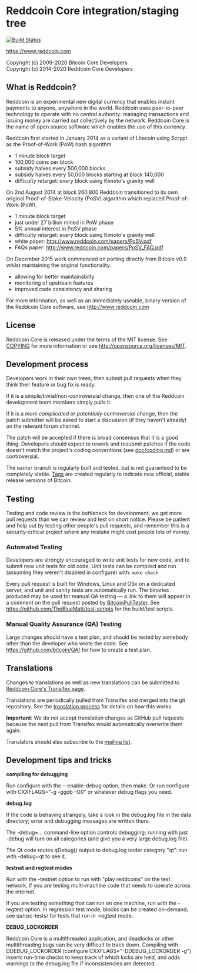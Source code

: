 Reddcoin Core integration/staging tree
=====================================

[![Build Status](https://travis-ci.org/reddcoin-project/reddcoin.svg?branch=master)](https://travis-ci.org/reddcoin-project/reddcoin)

https://www.reddcoin.com

Copyright (c) 2009-2020 Bitcoin Core Developers  
Copyright (c) 2014-2020 Reddcoin Core Developers

What is Reddcoin?
----------------

Reddcoin is an experimental new digital currency that enables instant payments to
anyone, anywhere in the world. Reddcoin uses peer-to-peer technology to operate
with no central authority: managing transactions and issuing money are carried
out collectively by the network. Reddcoin Core is the name of open source
software which enables the use of this currency.

Reddcoin first started in January 2014 as a variant of Litecoin using Scrypt as
the Proof-of-Work (PoW) hash algorithm.
 - 1 minute block target
 - 100,000 coins per block
 - subsidy halves every 500,000 blocks
 - subsidy halves every 50,000 blocks starting at block 140,000
 - difficulty retarget: every block using Kimoto's gravity well


On 2nd August 2014 at block 260,800 Reddcoin transitioned to its own original Proof-of-Stake-Velocity (PoSV)
algorithm which replaced Proof-of-Work (PoW).
 - 1 minute block target
 - just under 27 billion mined in PoW phase
 - 5% annual interest in PoSV phase
 - difficulty retarget: every block using Kimoto's gravity well
 - white paper: http://www.reddcoin.com/papers/PoSV.pdf
 - FAQs paper: http://www.reddcoin.com/papers/PoSV_FAQ.pdf

On December 2015 work commenced on porting directly from Bitcoin v0.9 whilst maintaining the original functionality.
 - allowing for better maintainabilty
 - monitoring of upstream features
 - improved code consistency and sharing

For more information, as well as an immediately useable, binary version of
the Reddcoin Core software, see http://www.reddcoin.com

License
-------

Reddcoin Core is released under the terms of the MIT license. See [COPYING](COPYING) for more
information or see http://opensource.org/licenses/MIT.

Development process
-------------------

Developers work in their own trees, then submit pull requests when they think
their feature or bug fix is ready.

If it is a simple/trivial/non-controversial change, then one of the Reddcoin
development team members simply pulls it.

If it is a *more complicated or potentially controversial* change, then the patch
submitter will be asked to start a discussion (if they haven't already) on the relevant forum channel.

The patch will be accepted if there is broad consensus that it is a good thing.
Developers should expect to rework and resubmit patches if the code doesn't
match the project's coding conventions (see [doc/coding.md](doc/coding.md)) or are
controversial.

The `master` branch is regularly built and tested, but is not guaranteed to be
completely stable. [Tags](https://github.com/reddcoin-project/reddcoin/tags) are created
regularly to indicate new official, stable release versions of Bitcoin.

Testing
-------

Testing and code review is the bottleneck for development; we get more pull
requests than we can review and test on short notice. Please be patient and help out by testing
other people's pull requests, and remember this is a security-critical project where any mistake might cost people
lots of money.

### Automated Testing

Developers are strongly encouraged to write unit tests for new code, and to
submit new unit tests for old code. Unit tests can be compiled and run (assuming they weren't disabled in configure) with: `make check`

Every pull request is built for Windows, Linux and OSx on a dedicated server,
and unit and sanity tests are automatically run. The binaries produced may be
used for manual QA testing — a link to them will appear in a comment on the
pull request posted by [BitcoinPullTester](https://github.com/BitcoinPullTester). See https://github.com/TheBlueMatt/test-scripts
for the build/test scripts.

### Manual Quality Assurance (QA) Testing

Large changes should have a test plan, and should be tested by somebody other
than the developer who wrote the code.
See https://github.com/bitcoin/QA/ for how to create a test plan.

Translations
------------

Changes to translations as well as new translations can be submitted to
[Reddcoin Core's Transifex page](https://www.transifex.com/projects/p/reddcoin/).

Translations are periodically pulled from Transifex and merged into the git repository. See the
[translation process](doc/translation_process.md) for details on how this works.

**Important**: We do not accept translation changes as GitHub pull requests because the next
pull from Transifex would automatically overwrite them again.

Translators should also subscribe to the [mailing list](https://groups.google.com/forum/#!forum/reddcoin-translators).

Development tips and tricks
---------------------------

**compiling for debugging**

Run configure with the --enable-debug option, then make. Or run configure with
CXXFLAGS="-g -ggdb -O0" or whatever debug flags you need.

**debug.log**

If the code is behaving strangely, take a look in the debug.log file in the data directory;
error and debugging messages are written there.

The -debug=... command-line option controls debugging; running with just -debug will turn
on all categories (and give you a very large debug.log file).

The Qt code routes qDebug() output to debug.log under category "qt": run with -debug=qt
to see it.

**testnet and regtest modes**

Run with the -testnet option to run with "play reddcoins" on the test network, if you
are testing multi-machine code that needs to operate across the internet.

If you are testing something that can run on one machine, run with the -regtest option.
In regression test mode, blocks can be created on-demand; see qa/rpc-tests/ for tests
that run in -regtest mode.

**DEBUG_LOCKORDER**

Reddcoin Core is a multithreaded application, and deadlocks or other multithreading bugs
can be very difficult to track down. Compiling with -DDEBUG_LOCKORDER (configure
CXXFLAGS="-DDEBUG_LOCKORDER -g") inserts run-time checks to keep track of which locks
are held, and adds warnings to the debug.log file if inconsistencies are detected.
